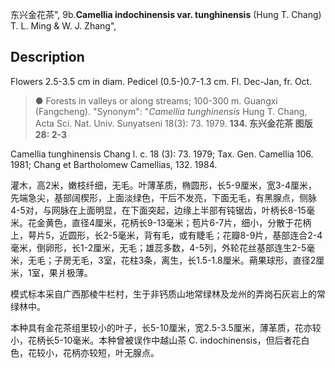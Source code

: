 东兴金花茶",
9b.**Camellia indochinensis var. tunghinensis** (Hung T. Chang) T. L. Ming & W. J. Zhang",

## Description
Flowers 2.5-3.5 cm in diam. Pedicel (0.5-)0.7-1.3 cm. Fl. Dec-Jan, fr. Oct.

> ●  Forests in valleys or along streams; 100-300 m. Guangxi (Fangcheng).
  "Synonym": "*Camellia tunghinensis* Hung T. Chang, Acta Sci. Nat. Univ. Sunyatseni 18(3): 73. 1979.
**134. 东兴金花茶 图版28: 2-3**

Camellia tunghinensis Chang l. c. 18 (3): 73. 1979; Tax. Gen. Camellia 106. 1981; Chang et Bartholomew Camellias, 132. 1984.

灌木，高2米，嫩枝纤细，无毛。叶薄革质，椭圆形，长5-9厘米，宽3-4厘米，先端急尖，基部阔楔形，上面淡绿色，干后不发亮，下面无毛，有黑腺点，侧脉4-5对，与网脉在上面明显，在下面突起，边缘上半部有钝锯齿，叶柄长8-15毫米。花金黄色，直径4厘米，花柄长9-13毫米；苞片6-7片，细小，分散于花柄上，萼片5，近圆形，长2-5毫米，背有毛，或有睫毛；花瓣8-9片，基部连合2-4毫米，倒卵形，长1-2厘米，无毛；雄蕊多数，4-5列，外轮花丝基部连生2-5毫米，无毛；子房无毛，3室，花柱3条，离生，长1.5-1.8厘米。蒴果球形，直径2厘米，1室，果爿极薄。

模式标本采自广西那棱牛栏村，生于非钙质山地常绿林及龙州的弄岗石灰岩上的常绿林中。

本种具有金花茶组里较小的叶子，长5-10厘米，宽2.5-3.5厘米，薄革质，花亦较小，花柄长5-10毫米。本种曾被误作中越山茶 C. indochinensis，但后者花白色，花较小，花柄亦较短，叶无腺点。
